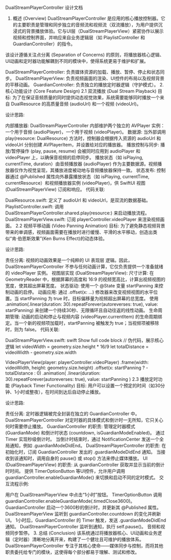 DualStreamPlayerController 设计文档
1. 概述 (Overview)
DualStreamPlayerController 是应用的核心播放控制器。它的主要职责是管理和同步独立的音频流和视频流（双流播放），为用户提供沉浸式的背景播放体验。它与UI层（DualStreamPlayerView）紧密协作以展示视频和控制界面，并响应来自业务逻辑层（如 PlaylistController 和 GuardianController）的指令。

该设计遵循关注点分离 (Separation of Concerns) 的原则，将播放器核心逻辑、UI动画和定时器功能解耦到不同的模块中，使得系统更易于维护和扩展。

DualStreamPlayerController: 负责媒体资源的加载、播放、暂停、停止和状态同步。
DualStreamPlayerView: 负责视频画面的渲染、UI控件的布局以及视频背景的平移动画。
GuardianController: 负责独立的播放定时器逻辑（守护模式）。
2. 核心功能设计 (Core Feature Design)
2.1 双流播放 (Dual Stream Playback)
目标: 为了在保证音频质量的同时提供动态视觉效果，系统需要能够同时播放一个来自 DualResource 的高质量音频 (audioUrl) 和一个视频 (videoUrl)。

设计思路:

内部播放器: DualStreamPlayerController 内部维护两个独立的 AVPlayer 实例：一个用于音频 (audioPlayer)，一个用于视频 (videoPlayer)。
数据源: 当外部调用 play(resource: DualResource) 方法时，控制器会根据传入资源的 audioUrl 和 videoUrl 分别创建 AVPlayerItem，并设置给对应的播放器。
播放控制与同步:
播放/暂停操作 (play, pause, resume) 会被同时应用到 audioPlayer 和 videoPlayer 上，以确保音视频的启停同步。
播放状态（如 isPlaying, currentTime, duration）由音频播放器 (audioPlayer) 作为主要数据源。视频播放器仅作为视觉呈现，其播放进度被动地与音频播放器保持一致。
状态发布: 控制器通过 @Published 属性向外暴露播放状态（如 isPlaying, currentTime, currentResource）和视频播放器实例 (videoPlayer)，供 SwiftUI 视图 (DualStreamPlayerView) 订阅和响应。
代码关联:

DualResource.swift: 定义了 audioUrl 和 videoUrl，是双流的数据基础。
PlaylistController.swift: 调用 DualStreamPlayerController.shared.play(resource:) 来启动播放流程。
DualStreamPlayerView.swift: 订阅 playerController.videoPlayer 来渲染视频画面。
2.2 视频平移动画 (Video Panning Animation)
目标: 为了避免静态视频背景带来的单调感，视频画面需要在播放时进行缓慢、平滑的水平移动，创造出类似“肯·伯恩斯效果”(Ken Burns Effect)的动态体验。

设计思路:

责任分离: 视频的动画效果是一个纯粹的 UI 表现层 逻辑。因此，DualStreamPlayerController 不参与任何动画计算，它仅负责提供一个准备就绪的 videoPlayer 实例。
视图层实现 (DualStreamPlayerView):
尺寸计算: 在 GeometryReader 中，根据屏幕的高度和 16:9 的视频宽高比，计算出视频视图的宽度，使其超出屏幕宽度。
状态驱动: 使用一个 @State 变量 startPanning 来控制动画的启停。
动画应用:
通过 .offset(x: ...) 修改器来改变视频视图的水平位置。当 startPanning 为 true 时，目标偏移量为视频超出屏幕的总宽度。
使用 .animation(.linear(duration: 30).repeatForever(autoreverses: true), value: startPanning) 来创建一个持续30秒、无限循环且自动往返的线性动画。
生命周期管理: 动画的启动和停止与视频内容 (videoPlayer.currentItem) 的生命周期绑定。当一个新的视频项加载时，startPanning 被触发为 true；当视频项被移除时，则为 false。
代码关联:

DualStreamPlayerView.swift:
swift
 Show full code block 
// 伪代码，展示核心逻辑
let videoWidth = geometry.size.height * 16/9
let totalDistance = videoWidth - geometry.size.width

VideoPlayerView(player: playerController.videoPlayer)
    .frame(width: videoWidth, height: geometry.size.height)
    .offset(x: startPanning ? -totalDistance : 0)
    .animation(
        .linear(duration: 30).repeatForever(autoreverses: true),
        value: startPanning
    )
2.3 播放定时功能 (Playback Timer Functionality)
目标: 用户可以设置一个预定的时间（如30分钟、1小时或整夜），在时间到达后自动停止播放。

设计思路:

责任分离: 定时器逻辑被完全封装在独立的 GuardianController 中。DualStreamPlayerController 对定时器的具体模式和倒计时一无所知，它只关心何时需要停止播放。
GuardianController 的职责:
管理定时器模式 (GuardianMode) 和倒计时状态 (countdown, isGuardianModeEnabled)。
通过 Timer 实现秒级倒计时。
当倒计时结束时，通过 NotificationCenter 发送一个全局通知，例如 .guardianModeDidEnd。
DualStreamPlayerController 的职责:
在初始化时，订阅 GuardianController 发出的 .guardianModeDidEnd 通知。
当接收到该通知时，调用自身的 pause() 或 stop() 方法来停止媒体播放。
UI (DualStreamPlayerView) 的职责:
从 guardianController 获取并显示当前的倒计时时间。
提供 TimerOptionButton 等UI控件，允许用户调用 guardianController.enableGuardianMode() 来切换和启动不同的定时模式。
交互流程示例:

用户在 DualStreamPlayerView 中点击“1小时”按钮。
TimerOptionButton 调用 guardianController.enableGuardianMode(.timedClose3600)。
GuardianController 启动一个3600秒的倒计时，并更新其 @Published 属性。
DualStreamPlayerView 监听到 guardianController.countdown 的变化并刷新UI。
1小时后，GuardianController 的 Timer 触发，发送 .guardianModeDidEnd 通知。
DualStreamPlayerController 监听到通知，执行 self.pause()。
音频和视频同步暂停。
3. 总结 (Conclusion)
该系统通过将播放器核心、UI动画和业务逻辑（定时器）清晰地分离开来，构建了一个健壮且可维护的播放体系。DualStreamPlayerController 专注于其核心使命——媒体同步与控制，而将其他职责委托给专门的模块，这使得每个部分都易于理解、测试和修改。
